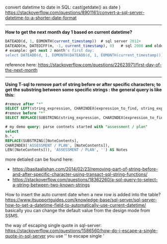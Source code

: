 convert datetime to date in SQL: cast(getdate() as date )  https://stackoverflow.com/questions/8901161/convert-a-sql-server-datetime-to-a-shorter-date-format 

---
**How to get the next month day 1 based on current datetime?**
``` sql 
DATEADD(d, 1, EOMONTH(current_timestamp))  # sql server 2012+ 
DATEADD(m, DATEDIFF(m, -1, current_timestamp), 0)   # sql 2008 and older 
# example: get next 2 month's first day: 
select DATEADD(d, 1, EOMONTH(DATEADD(d, 1, EOMONTH(current_timestamp)))) 
```
reference here: https://stackoverflow.com/questions/22623971/first-day-of-the-next-month  

---
**Using T-sql to remove part of string before or after specific characters; to get the substring between some specific strings : 
the general query is like this:** 
``` sql 
#remove after "*"
SELECT LEFT(string_expression, CHARINDEX(expression_to_find, string_expression) - 1)
#remove before "*"
SELECT REPLACE(SUBSTRING(string_expression, CHARINDEX(expression_to_find, string_expression), LEN(string_expression)), string_pattern, string_replacement)

# my demo query: parse contnets started with "assessment / plan"
select 
b.*, 
REPLACE(SUBSTRING([NoteContents], 
CHARINDEX('ASSESSMENT / PLAN', [NoteContents]),
LEN([NoteContents])), 'ASSESSMENT / PLAN', '') AS Notes
```
more detialed can be found here:
* https://basitaalishan.com/2014/02/23/removing-part-of-string-before-and-after-specific-character-using-transact-sql-string-functions/ 
* https://stackoverflow.com/questions/18362260/a-sql-query-to-select-a-string-between-two-known-strings 

How to insert the auto current date when a new row is added into the table? 
https://www.itsupportguides.com/knowledge-base/sql-server/sql-server-how-to-set-a-datetime-field-to-automatically-use-current-datetime/ 
basically you can change the default value from the design mode from SSMS. 

the way of escaping single quote in sql-server: 
https://stackoverflow.com/questions/1586560/how-do-i-escape-a-single-quote-in-sql-server 
you use '' to escape single '
